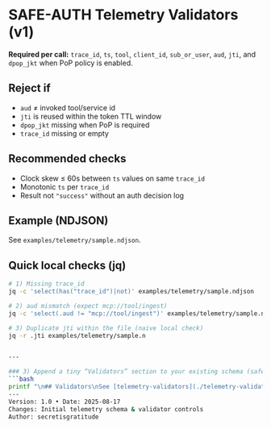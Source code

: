 # SAFE-AUTH Telemetry Validators (v1)

**Required per call:** `trace_id`, `ts`, `tool`, `client_id`, `sub_or_user`, `aud`, `jti`, and `dpop_jkt` when PoP policy is enabled.

## Reject if
- `aud` ≠ invoked tool/service id
- `jti` is reused within the token TTL window
- `dpop_jkt` missing when PoP is required
- `trace_id` missing or empty

## Recommended checks
- Clock skew ≤ 60s between `ts` values on same `trace_id`
- Monotonic `ts` per `trace_id`
- Result not `"success"` without an auth decision log

## Example (NDJSON)
See `examples/telemetry/sample.ndjson`.

## Quick local checks (jq)
```bash
# 1) Missing trace_id
jq -c 'select(has("trace_id")|not)' examples/telemetry/sample.ndjson

# 2) aud mismatch (expect mcp://tool/ingest)
jq -c 'select(.aud != "mcp://tool/ingest")' examples/telemetry/sample.ndjson

# 3) Duplicate jti within the file (naive local check)
jq -r .jti examples/telemetry/sample.n


---

### 3) Append a tiny “Validators” section to your existing schema (safe even if it already exists)
```bash
printf "\n## Validators\nSee [telemetry-validators](./telemetry-validators.md) and [sample NDJSON](../../examples/telemetry/sample.ndjson).\n" >> docs/auth/telemetry-schema.md
---
Version: 1.0 • Date: 2025-08-17
Changes: Initial telemetry schema & validator controls
Author: secretisgratitude
